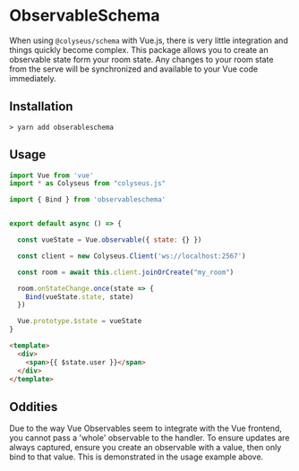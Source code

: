 # ObservableSchema
When using `@colyseus/schema` with Vue.js, there is very little integration and things quickly become complex. This package allows you to create an observable state form your room state. Any changes to your room state from the serve will be synchronized and available to your Vue code immediately.

## Installation
```
> yarn add obserableschema
```

## Usage
```js
import Vue from 'vue'
import * as Colyseus from "colyseus.js"

import { Bind } from 'observableschema'


export default async () => {

  const vueState = Vue.observable({ state: {} })

  const client = new Colyseus.Client('ws://localhost:2567')

  const room = await this.client.joinOrCreate("my_room")

  room.onStateChange.once(state => {
    Bind(vueState.state, state)
  })

  Vue.prototype.$state = vueState
}
```

```html
<template>
  <div>
    <span>{{ $state.user }}</span>
  </div>
</template>
```

## Oddities
Due to the way Vue Observables seem to integrate with the Vue frontend, you cannot pass a 'whole' observable to the handler. To ensure updates are always captured, ensure you create an observable with a value, then only bind to that value. This is demonstrated in the usage example above.
